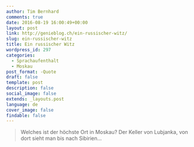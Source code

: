 ```yaml
---
author: Tim Bernhard
comments: true
date: 2016-08-19 16:00:49+00:00
layout: post
link: http://genieblog.ch/ein-russischer-witz/
slug: ein-russischer-witz
title: Ein russischer Witz
wordpress_id: 297
categories:
  - Sprachaufenthalt
  - Moskau
post_format: -Quote
draft: false
template: post
description: false
social_image: false
extends: _layouts.post
language: de
cover_image: false
findable: false
---
```


<blockquote>Welches ist der höchste Ort in Moskau? Der Keller von Lubjanka, von dort sieht man bis nach Sibirien...</blockquote>
